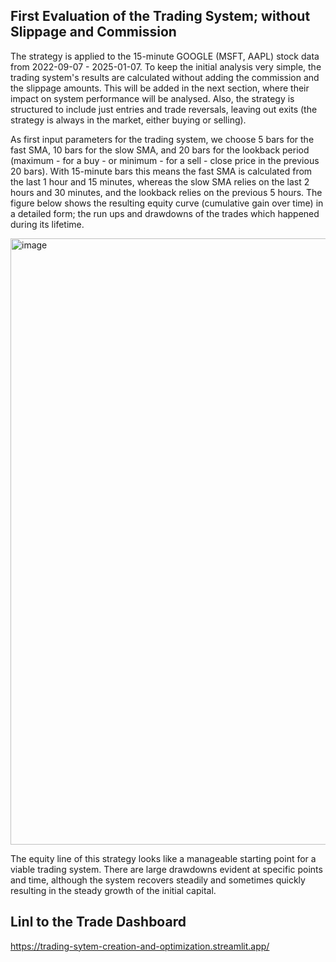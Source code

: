 ## First Evaluation of the Trading System; without Slippage and Commission

The strategy is applied to the 15-minute GOOGLE (MSFT, AAPL) stock data from 2022-09-07 - 2025-01-07. To keep the initial analysis very simple, the trading system's results are calculated without adding the commission and the slippage amounts. This will be added in the next section, where their impact on system performance will be analysed. Also, the strategy is structured to include just entries and trade reversals, leaving out exits (the strategy is always in the market, either buying or selling).

As first input parameters for the trading system, we choose 5 bars for the fast SMA, 10 bars for the slow SMA, and 20 bars for the lookback period (maximum - for a buy - or minimum - for a sell - close price in the previous 20 bars). With 15-minute bars this means the fast SMA is calculated from the last 1 hour and 15 minutes, whereas the slow SMA relies on the last 2 hours and 30 minutes, and the lookback relies on the previous 5 hours. The figure below shows the resulting equity curve (cumulative gain over time) in a detailed form; the run ups and drawdowns of the trades which happened during its lifetime.

<img width="1892" height="970" alt="image" src="https://github.com/user-attachments/assets/4f2bd848-b6e4-4fa2-b675-d99c5c449dd1" />


The equity line of this strategy looks like a manageable starting point for a viable trading system. There are large drawdowns evident at specific points and time, although the system recovers steadily and sometimes quickly resulting in the steady growth of the initial capital. 







## Linl to the Trade Dashboard
https://trading-sytem-creation-and-optimization.streamlit.app/
